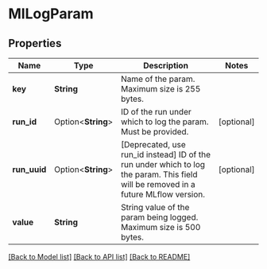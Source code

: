 # MlLogParam

## Properties

Name | Type | Description | Notes
------------ | ------------- | ------------- | -------------
**key** | **String** | Name of the param. Maximum size is 255 bytes. | 
**run_id** | Option<**String**> | ID of the run under which to log the param. Must be provided. | [optional]
**run_uuid** | Option<**String**> | [Deprecated, use run_id instead] ID of the run under which to log the param. This field will be removed in a future MLflow version. | [optional]
**value** | **String** | String value of the param being logged. Maximum size is 500 bytes. | 

[[Back to Model list]](../README.md#documentation-for-models) [[Back to API list]](../README.md#documentation-for-api-endpoints) [[Back to README]](../README.md)


